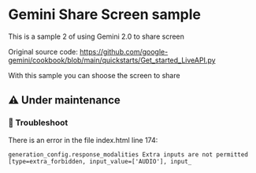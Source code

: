 
# Gemini Share Screen sample

This is a sample 2 of using Gemini 2.0 to share screen

Original source code: https://github.com/google-gemini/cookbook/blob/main/quickstarts/Get_started_LiveAPI.py

With this sample you can shoose the screen to share

## ⚠️ Under maintenance

### 🚧 Troubleshoot

There is an error in the file index.html line 174:

`generation_config.response_modalities Extra inputs are not permitted [type=extra_forbidden, input_value=['AUDIO'], input_`

